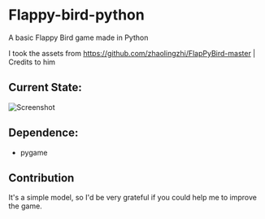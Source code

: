 # Flappy-bird-python
A basic Flappy Bird game made in Python

I took the assets from https://github.com/zhaolingzhi/FlapPyBird-master | Credits to him

## Current State:
![Screenshot](https://github.com/LeonMarqs/Flappy-bird-python/blob/master/Screenshot_1.png)

## Dependence:
* pygame

## Contribution
It's a simple model, so I'd be very grateful if you could help me to improve the game.
